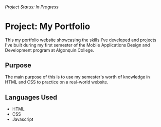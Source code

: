 ###### Project Status: In Progress
# Project: My Portfolio

This my portfolio website showcasing the skills I've developed and projects I've built during my first semester of the Mobile Applications Design and Development program at Algonquin College. 

## Purpose
The main purpose of this is to use my semester's worth of knowledge in HTML and CSS to practice on a real-world website.

## Languages Used
- HTML
- CSS
- Javascript
